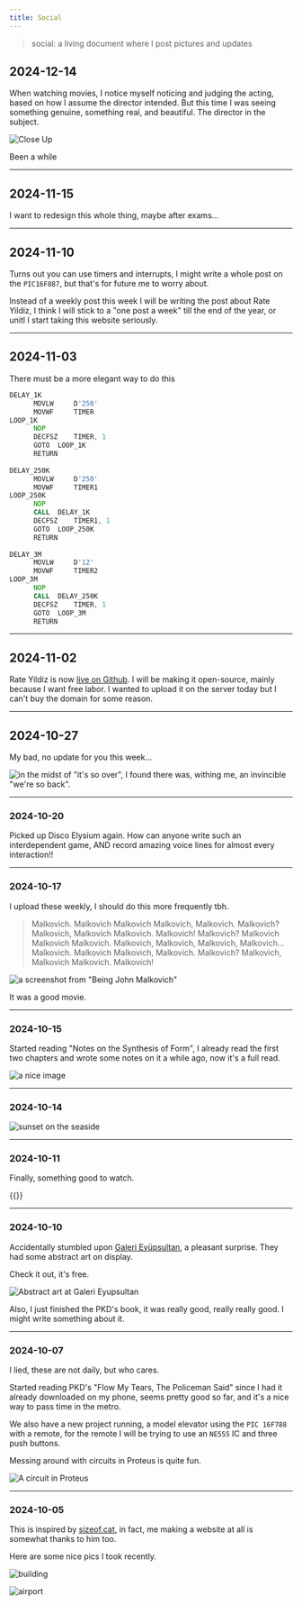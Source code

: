 ```yaml
---
title: Social
---
```

> social: a living document where I post pictures and updates

## 2024-12-14

When watching movies, I notice myself noticing and judging the acting, based on how I assume the director intended. But this time I was seeing something genuine, something real, and beautiful. The director in the subject.

![Close Up](/media/closeup.jpg)

Been a while

----
## 2024-11-15

I want to redesign this whole thing, maybe after exams...

----
## 2024-11-10

Turns out you can use timers and interrupts, I might write a whole post on the `PIC16F887`, but that's for future me to worry about.

Instead of a weekly post this week I will be writing the post about Rate Yildiz, I think I will stick to a "one post a week" till the end of the year, or unitl I start taking this website seriously.

----
## 2024-11-03

There must be a more elegant way to do this

```asm
DELAY_1K
      MOVLW   	D'250'
      MOVWF   	TIMER
LOOP_1K
      NOP
      DECFSZ	TIMER, 1
      GOTO 	LOOP_1K
      RETURN
      
DELAY_250K
      MOVLW   	D'250'
      MOVWF   	TIMER1
LOOP_250K
      NOP
      CALL	DELAY_1K
      DECFSZ	TIMER1, 1
      GOTO 	LOOP_250K
      RETURN
      
DELAY_3M
      MOVLW   	D'12'
      MOVWF   	TIMER2
LOOP_3M
      NOP
      CALL	DELAY_250K
      DECFSZ	TIMER, 1
      GOTO 	LOOP_3M
      RETURN
```

----
## 2024-11-02

Rate Yildiz is now [live on Github](https://github.com/thesusian/rateyildiz.com). I will be making it open-source, mainly because I want free labor. I wanted to upload it on the server today but I can't buy the domain for some reason.

----
## 2024-10-27

My bad, no update for you this week...

![in the midst of "it's so over", I found there was, withing me, an invincible "we're so back".](/media/back.png)

----
### 2024-10-20

Picked up Disco Elysium again. How can anyone write such an interdependent game, AND record amazing voice lines for almost every interaction!!

----
### 2024-10-17

I upload these weekly, I should do this more frequently tbh.

> Malkovich. Malkovich Malkovich Malkovich, Malkovich. Malkovich? Malkovich, Malkovich Malkovich. Malkovich! Malkovich? Malkovich Malkovich Malkovich. Malkovich, Malkovich, Malkovich, Malkovich... Malkovich. Malkovich Malkovich, Malkovich. Malkovich? Malkovich, Malkovich Malkovich. Malkovich!

![a screenshot from "Being John Malkovich"](/media/beingjm.jpg)

It was a good movie.

----
### 2024-10-15

Started reading "Notes on the Synthesis of Form", I already read the first two chapters and wrote some notes on it a while ago, now it's a full read.

![a nice image](/media/cleanphoto.jpg)

----
### 2024-10-14

![sunset on the seaside](/media/seaside.jpg)

----
### 2024-10-11

Finally, something good to watch.

{{<youtube h0jT60MBsvc>}}

----
### 2024-10-10

Accidentally stumbled upon [Galeri Eyüpsultan](https://www.instagram.com/galerieyupsultan), a pleasant surprise. They had some abstract art on display.

Check it out, it's free.

![Abstract art at Galeri Eyupsultan](/media/galerieyupsultan.png)

Also, I just finished the PKD's book, it was really good, really really good. I might write something about it.

----
### 2024-10-07

I lied, these are not daily, but who cares.

Started reading PKD's "Flow My Tears, The Policeman Said" since I had it already downloaded on my phone, seems pretty good so far, and it's a nice way to pass time in the metro.

We also have a new project running, a model elevator using the `PIC 16F788` with a remote, for the remote I will be trying to use an `NE555` IC and three push buttons.

Messing around with circuits in Proteus is quite fun.

![A circuit in Proteus](/media/proteus.png)

----
### 2024-10-05

This is inspired by [sizeof.cat](https://sizeof.cat/notes), in fact, me making a website at all is somewhat thanks to him too.

Here are some nice pics I took recently.

![building](/media/airport.jpg)

![airport](/media/building.jpg)
